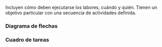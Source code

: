 Incluyen cómo deben ejecutarse los labores, cuándo y quién. Tienen un objetivo particular con una secuencia de actividades definida.

### Diagrama de flechas

### Cuadro de tareas

